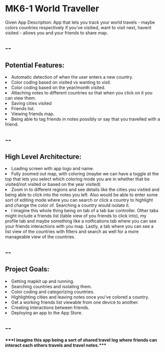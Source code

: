 <h1>MK6-1 World Traveller</h1>
Given App Description: App that lets you track your world travels - maybe colors countries respectively if you've visitied, want to visit next, havent visited - allows you and your friends to share map. 
<h2>--</h2>
<h2>Potential Features:</h2>
    <li>Automatic detection of when the user enters a new country.</li>
    <li>Color coding based on visited vs wanting to visit.</li>
    <li>Color coding based on the year/month visited.</li>
    <li>Attaching notes to different countries so that when you click on it you can view them.</li>
    <li>Saving cities visited</li>
    <li>Friends list.</li>
    <li>Viewing friends map.</li>
    <li>Being able to tag friends in notes possibly or say that you travelled with a friend.</li>
<h2>--</h2>
<h2>High Level Architecture:</h2>
    <li>Loading screen with app logo and name.</li>
    <li>Fully zoomed out map, with coloring (maybe we can have a toggle at the top that lets you select which coloring mode you are in whether that be visited/not visited or based on the year visited)</li>
    <li>Zoom in to different regions and see details like the cities you vistied and being able to click into the notes you left. Also would be able to enter some sort of editing mode where you can search or click a country to highlight and change the color of. Searching a country would isolate it.</li>
    <li>I imagine this whole thing being on tab of a tab bar controller. Other tabs might include a friends list (table view of you friends to click into), my profile tab and maybe something like a notfications tab where you can see your friends interactions with you map. Lastly, a tab where you can see a list view of the countries with filters and search as well for a more manageable view of the countries.</li>
<h2>--</h2>
<h2>Project Goals:</h2>
    <li>Getting mapkit up and running.</li>
    <li>Searching countries and isolating them.</li>
    <li>Color coding and categorizing countries.</li>
    <li>Highlighting cities and leaving notes once you've colored a country.</li>
    <li>Get a working friends list viewable from one device to another.</li>
    <li>Creating interactions between friends.</li>
    <li>Deploying an app to the App Store.</li>
<h2>--</h2>
<p><b>***I imagine this app being a sort of shared travel log where friends can interact each others travels and travel notes.***</b><p>



